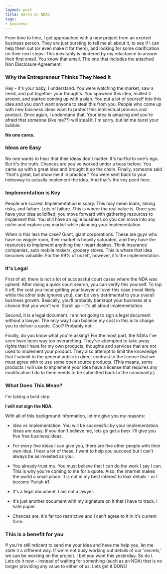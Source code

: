 ```yaml
---
layout: post
title: Aaron on NDAs
tags:
- business
---
```


From time to time, I get approached with a new project from an excited business person.  They are just bursting to tell me all about it, to see if I can help them out (or even make it for them), and looking for some clarification on their next steps.  This inevitably is hindered by my reluctance to answer their first email.  You know that email.  The one that includes the attached Non Disclosure Agreement.


### Why the Entrepreneur Thinks They Need It


Hey - it's your baby, I understand.  You were watching the market, saw a need, and put together your thoughts.  You spawned this idea, mulled it around, and started coming up with a plan.  You put a lot of yourself into this idea and you don't want anyone to steal this from you.  People who come up with new business ideas want to protect this intellectual process and product.  Once again, I understand that.  Your idea is amazing and you're afraid that someone (like me??) will steal it.  I'm sorry, but let me burst your bubble:

**No one cares.**



### Ideas are Easy


No one wants to hear that their ideas don't matter.  It's hurtful to one's ego.  But it's the truth.  Chances are you've worked under a boss before.  You came up with a great idea and brought it up the chain.  Finally, someone said "that's great, but show me it in practice."  You were sent back to your hideaway to actually implement the idea.  And that's the key point here.



### Implementation is Key


People are scared.  Implementation is scary.  This may mean loans, taking risks, and failure.  Lots of failure.  This is where the real value is.  Once you have your idea solidified, you move forward with gathering resources to implement this.  You still have an agile business so you can move into any niche and explore any market while planning your implementation.

When is this less the case?  Giant, giant corporations.  These are guys who have no wiggle room, their market is heavily saturated, and they have the resources to implement anything their heart desires.  Think Insurance companies, auto mobile makers, grocery stores.  This is where that idea becomes valuable.  For the 99% of us left, however, it's the implementation.



### It's Legal


First of all, there is not a lot of successful court cases where the NDA was upheld.  After doing a quick court search, you can verify this yourself.  To top it off, the cost you incur getting your lawyer all over this case (most likely while the other side ignores you), can be very detrimental to your overall business growth.  Basically, you'll probably bankrupt your business at a chance that you won't win.  Scroll up - it's all about implementation.

Second, it is a legal document.  I am not going to sign a legal document without a lawyer.  The only way I can balance my cost in this is to charge you to deliver a quote.  Cool?  Probably not.

Finally, do you know what you're asking?  For the most part, the NDAs I've seen have been way too overarching.  They've attempted to take away rights that I have for my own products, thoughts and services that are not used to implement your product.  They also attempt to limit the knowledge that I submit to the general public in direct contrast to the license that we must agree with to use some open source products.  (This means, some products I will use to implement your idea have a license that requires any modification I do to them needs to be submitted back to the community.)



### What Does This Mean?


I'm taking a bold step:

**I will not sign the NDA.**

With all of this background information, let me give you my reasons:




  * Idea vs implementation.  You will be successful by your implementation.  Ideas are easy.  If you don't believe me, lets go get a beer.  I'll give you five free business ideas.


  * For every five ideas I can give you, there are five other people with their own idea.  I hear a lot of these.  I want to help you succeed but I can't always be as invested as you.


  * You already trust me.  You must believe that I can do the work I say I can.  This is why you're coming to me for a quote.  Also, the internet makes the world a small place.  It is not in my best interest to leak details - or I become Pariah #1.


  * It's a legal document.  I am not a lawyer.


  * It's just another document with my signature on it that I have to track.  I hate paper.


  * Chances are, it's far too restrictive and I can't agree to it in it's current form.




### This is a benefit for you


If you're still reticent to send me your idea and have me help you, let me state it a different way.  If we're not busy working out details of our 'secrets,' we can be working on the project. I bet you want this yesterday.  So do I.  Lets do it now - instead of waiting for something (such as an NDA) that is no longer providing any value to either of us.  Lets get it DONE!
